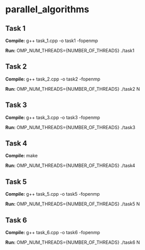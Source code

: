 # parallel_algorithms
## Task 1

**Compile:** g++ task_1.cpp -o task1 -fopenmp

**Run:** OMP_NUM_THREADS={NUMBER_OF_THREADS} ./task1

## Task 2

**Compile:** g++ task_2.cpp -o task2 -fopenmp

**Run:** OMP_NUM_THREADS={NUMBER_OF_THREADS} ./task2 N

## Task 3

**Compile:** g++ task_3.cpp -o task3 -fopenmp

**Run:** OMP_NUM_THREADS={NUMBER_OF_THREADS} ./task3

## Task 4

**Compile:** make

**Run:** OMP_NUM_THREADS={NUMBER_OF_THREADS} ./task4

## Task 5

**Compile:** g++ task_5.cpp -o task5 -fopenmp

**Run:** OMP_NUM_THREADS={NUMBER_OF_THREADS} ./task5 N

## Task 6

**Compile:** g++ task_6.cpp -o task6 -fopenmp

**Run:** OMP_NUM_THREADS={NUMBER_OF_THREADS} ./task6 N